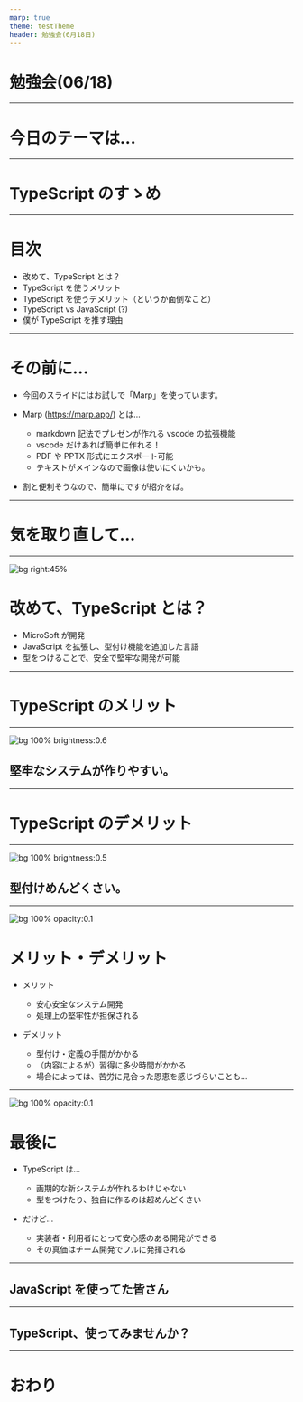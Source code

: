 ```yaml
---
marp: true
theme: testTheme
header: 勉強会(6月18日)
---
```


<!--
_class: top
-->

# 勉強会(06/18)

---

<!--
_class: top
-->

# 今日のテーマは...

---

<!--
_class: top
-->

# TypeScript のすゝめ

---

<!--
_class: normal
-->

# 目次

- 改めて、TypeScript とは？
- TypeScript を使うメリット
- TypeScript を使うデメリット（というか面倒なこと）
- TypeScript vs JavaScript (?)
- 僕が TypeScript を推す理由

---

<!--
_class: normal
-->

# その前に...

- 今回のスライドにはお試しで「Marp」を使っています。
- Marp (https://marp.app/) とは...

  - markdown 記法でプレゼンが作れる vscode の拡張機能
  - vscode だけあれば簡単に作れる！
  - PDF や PPTX 形式にエクスポート可能
  - テキストがメインなので画像は使いにくいかも。

- 割と便利そうなので、簡単にですが紹介をば。

---

<!--
_class: top
-->

# 気を取り直して...

---

<!--
_class: normal
-->

![bg right:45%](https://upload.wikimedia.org/wikipedia/commons/thumb/4/4c/Typescript_logo_2020.svg/640px-Typescript_logo_2020.svg.png)

# 改めて、TypeScript とは？

- MicroSoft が開発
- JavaScript を拡張し、型付け機能を追加した言語
- 型をつけることで、安全で堅牢な開発が可能

---

<!--
_class: top
-->

# TypeScript のメリット

---

<!--
_class: top
-->

![bg 100% brightness:0.6](https://s3-ap-northeast-1.amazonaws.com/cdn.word-dictionary.jp/production/imgs/images/000/006/905/original.jpg?1595834451)

## 堅牢なシステムが作りやすい。

---

<!--
_class: top
-->

# TypeScript のデメリット

---

<!--
_class: top
-->

![bg 100% brightness:0.5](https://newsatcl-pctr.c.yimg.jp/t/amd-img/20220214-01071173-tkwalk-000-1-view.jpg?pri=l&w=640&h=512&exp=10800)

## 型付けめんどくさい。

---

<!--
_class: normal
-->

![bg 100% opacity:0.1](https://newsatcl-pctr.c.yimg.jp/t/amd-img/20220214-01071173-tkwalk-000-1-view.jpg?pri=l&w=640&h=512&exp=10800)

# メリット・デメリット

- メリット

  - 安心安全なシステム開発
  - 処理上の堅牢性が担保される

- デメリット
  - 型付け・定義の手間がかかる
  - （内容によるが）習得に多少時間がかかる
  - 場合によっては、苦労に見合った恩恵を感じづらいことも...

---

<!--
_class: normal
-->

![bg 100% opacity:0.1](https://s3-ap-northeast-1.amazonaws.com/cdn.word-dictionary.jp/production/imgs/images/000/006/905/original.jpg?1595834451)

# 最後に

- TypeScript は...

  - 画期的な新システムが作れるわけじゃない
  - 型をつけたり、独自に作るのは超めんどくさい

- だけど...
  - 実装者・利用者にとって安心感のある開発ができる
  - その真価はチーム開発でフルに発揮される

---

<!--
_class: top
-->

## JavaScript を使ってた皆さん

---

<!--
_class: top
-->

## TypeScript、使ってみませんか？

---

<!--
_class: finish
-->

# おわり
